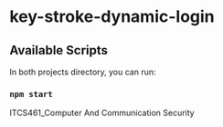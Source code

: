 # key-stroke-dynamic-login

## Available Scripts

In both projects directory, you can run:

### `npm start`


ITCS461_Computer And Communication Security